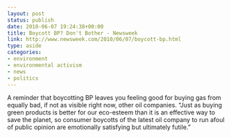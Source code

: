 ```yaml
---
layout: post
status: publish
date: 2010-06-07 19:24:38+00:00
title: Boycott BP? Don't Bother - Newsweek
link: http://www.newsweek.com/2010/06/07/boycott-bp.html
type: aside
categories:
- environment
- environmental activism
- news
- politics
---
```


A reminder that boycotting BP leaves you feeling good for buying gas from equally bad, if not as visible right now, other oil companies. “Just as buying green products is better for our eco-esteem than it is an effective way to save the planet, so consumer boycotts of the latest oil company to run afoul of public opinion are emotionally satisfying but ultimately futile.”
